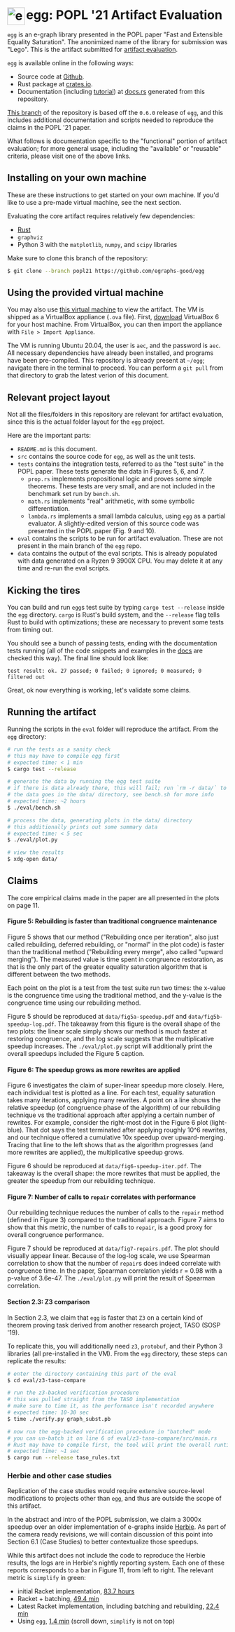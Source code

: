 # <img src="doc/egg.svg" alt="egg logo" height="40" align="left"> egg: POPL '21 Artifact Evaluation

`egg` is an e-graph library presented in the POPL paper "Fast and Extensible Equality Saturation".
The anonimized name of the library for submission was "Lego".
This is the artifact submitted for [artifact evaluation](https://popl21.sigplan.org/track/POPL-2021-Artifact-Evaluation).

`egg` is available online in the following ways:

- Source code at [Github](https://github.com/egraphs-good/egg).
- Rust package at [crates.io](https://crates.io/crates/egg).
- Documentation (including [tutorial](https://docs.rs/egg/*/egg/tutorials/index.html))
  at [docs.rs](https://docs.rs/egg/) generated from this repository.

[This branch](https://github.com/egraphs-good/egg/tree/popl21)
of the repository is based off the `0.6.0` release of `egg`, and
this includes additional documentation and scripts needed to reproduce the
claims in the POPL '21 paper.

What follows is documentation specific to the "functional" portion of artifact evaluation;
for more general usage, including the "available" or "reusable" criteria,
please visit one of the above links.

## Installing on your own machine

These are these instructions to get started on your own machine.
If you'd like to use a pre-made virtual machine, see the next section.

Evaluating the core artifact requires relatively few dependencies:

- [Rust](https://www.rust-lang.org/)
- `graphviz`
- Python 3 with the `matplotlib`, `numpy`, and `scipy` libraries

Make sure to clone this branch of the repository:
``` sh
$ git clone --branch popl21 https://github.com/egraphs-good/egg
```

## Using the provided virtual machine

You may also use
[this virtual machine](https://drive.google.com/file/d/19OMFirhrwmz4nPx-FZiMu-T8Psk9tVl8)
to view the artifact.
The VM is shipped as a VirtualBox appliance (`.ova` file).
First, [download](https://www.virtualbox.org/wiki/Downloads) VirtualBox 6 for your host machine.
From VirtualBox, you can then import the appliance with `File > Import Appliance`.

The VM is running Ubuntu 20.04, the user is `aec`, and the password is `aec`.
All necessary dependencies have already been installed,
  and programs have been pre-compiled.
This repository is already present at `~/egg`; navigate there in the terminal to proceed.
You can perform a `git pull` from that directory to grab the latest verion of this document.

## Relevant project layout

Not all the files/folders in this repository are relevant for artifact evaluation,
since this is the actual folder layout for the `egg` project.

Here are the important parts:

- `README.md` is this document.
- `src` contains the source code for `egg`, as well as the unit tests.
- `tests` contains the integration tests, referred to as the "test suite" in the POPL paper.
  These tests generate the data in Figures 5, 6, and 7.
  - `prop.rs` implements propositional logic and proves some simple
    theorems. These tests are very small, and are not included in the benchmark set run by `bench.sh`.
  - `math.rs` implements "real" arithmetic, with some symbolic differentiation.
  - `lambda.rs` implements a small lambda calculus, using `egg` as a partial evaluator.
    A slightly-edited version of this source code was presented in the POPL paper (Fig. 9 and 10).
- `eval` contains the scripts to be run for artifact evaluation.
  These are not present in the main branch of the `egg` repo.
- `data` contains the output of the eval scripts.
  This is already populated with data generated on a Ryzen 9 3900X CPU.
  You may delete it at any time and re-run the eval scripts.

## Kicking the tires

You can build and run `egg`s test suite by typing `cargo test --release` inside
the `egg` directory.
`cargo` is Rust's build system, and
  the `--release` flag tells Rust to build with optimizations;
  these are necessary to prevent some tests from timing out.

You should see a bunch of passing tests, ending with the documentation tests running
(all of the code snippets and examples in the [docs](https://docs.rs/egg/) are checked this way).
The final line should look like:

```
test result: ok. 27 passed; 0 failed; 0 ignored; 0 measured; 0 filtered out
```

Great, ok now everything is working, let's validate some claims.

## Running the artifact

Running the scripts in the `eval` folder will reproduce the artifact.
From the `egg` directory:

```sh
# run the tests as a sanity check
# this may have to compile egg first
# expected time: < 1 min
$ cargo test --release

# generate the data by running the egg test suite
# if there is data already there, this will fail; run `rm -r data/` to proceed
# the data goes in the data/ directory, see bench.sh for more info
# expected time: ~2 hours
$ ./eval/bench.sh

# process the data, generating plots in the data/ directory
# this additionally prints out some summary data
# expected time: < 5 sec
$ ./eval/plot.py

# view the results
$ xdg-open data/
```

## Claims

The core empirical claims made in the paper are all presented in the plots on page 11.

#### Figure 5: Rebuilding is faster than traditional congruence maintenance

Figure 5 shows that our method
("Rebuilding once per iteration", also just called rebuilding, deferred rebuilding, or "normal" in the plot code)
is faster than the traditional method ("Rebuilding every merge", also called "upward merging").
The measured value is time spent in congruence restoration, as that is the
only part of the greater equality saturation algorithm that is different between the two methods.

Each point on the plot is a test from the test suite run two times:
  the x-value is the congruence time using the traditional method,
  and the y-value is the congruence time using our rebuilding method.

Figure 5 should be reproduced at `data/fig5a-speedup.pdf` and `data/fig5b-speedup-log.pdf`.
The takeaway from this figure is the overall shape of the two plots:
  the linear scale simply shows our method is much faster at restoring congruence,
  and the log scale suggests that the multiplicative speedup increases.
The `./eval/plot.py` script will additionally print the overall speedups included the Figure 5 caption.

#### Figure 6: The speedup grows as more rewrites are applied

Figure 6 investigates the claim of super-linear speedup more closely.
Here, each individual test is plotted as a line.
For each test, equality saturation takes many iterations, applying many rewrites.
A point on a line shows the relative speedup (of congruence phase of the algorithm)
  of our rebuilding technique vs the traditional approach
  after applying a certain number of rewrites.
For example, consider the right-most dot in the Figure 6 plot (light-blue).
That dot says the test terminated after applying roughly 10^6 rewrites,
  and our technique offered a cumulative 10x speedup over upward-merging.
Tracing that line to the left shows that as the algorithm progresses (and more rewrites are applied),
  the multiplicative speedup grows.

Figure 6 should be reproduced at `data/fig6-speedup-iter.pdf`.
The takeaway is the overall shape: the more rewrites that must be applied, the
  greater the speedup from our rebuilding technique.

#### Figure 7: Number of calls to `repair` correlates with performance

Our rebuilding technique reduces the number of calls to the `repair` method
(defined in Figure 3) compared to the traditional approach.
Figure 7 aims to show that this metric,
  the number of calls to `repair`,
  is a good proxy for overall congruence performance.

Figure 7 should be reproduced at `data/fig7-repairs.pdf`.
The plot should visually appear linear.
Because of the log-log scale, we use Spearman correlation to show that the number of `repair`s
does indeed correlate with congruence time.
In the paper, Spearman correlation yields r = 0.98 with a p-value of 3.6e-47.
The `./eval/plot.py` will print the result of Spearman correlation.

#### Section 2.3: Z3 comparison

In Section 2.3, we claim that `egg` is faster that `Z3` on a certain kind of
theorem proving task derived from another research project, TASO (SOSP '19).

To replicate this, you will additionally need `z3`, `protobuf`, and their Python 3
libraries (all pre-installed in the VM).
From the `egg` directory, these steps can replicate the results:

``` sh
# enter the directory containing this part of the eval
$ cd eval/z3-taso-compare

# run the z3-backed verification procedure
# this was pulled straight from the TASO implementation
# make sure to time it, as the performance isn't recorded anywhere
# expected time: 10-30 sec
$ time ./verify.py graph_subst.pb

# now run the egg-backed verification procedure in "batched" mode
# you can un-batch it on line 6 of eval/z3-taso-compare/src/main.rs
# Rust may have to compile first, the tool will print the overall runtime
# expected time: ~1 sec
$ cargo run --release taso_rules.txt
```


### Herbie and other case studies

Replication of the case studies would require extensive source-level
  modifications to projects other than `egg`,
and thus are outside the scope of this artifact.

In the abstract and intro of the POPL submission,
  we claim a 3000x speedup over an older implementation of e-graphs inside
  [Herbie](http://herbie.uwplse.org/).
As part of the camera ready revisions, we will contain discussion of this point into
  Section 6.1 (Case Studies) to better contextualize those speedups.

While this artifact does not include the code to reproduce the Herbie results,
  the logs are in Herbie's nightly reporting system.
Each one of these reports corresponds to a bar in Figure 11, from left to right.
The relevant metric is `simplify` in green:

- initial Racket implementation,
  [83.7 hours](http://herbie.uwplse.org/reports/1593517043:debbie:old-regraph:8ccfdff1f7/timeline.html)
- Racket + batching,
  [49.4 min](http://herbie.uwplse.org/reports/1593526873:debbie:old-regraph:8ccfdff1f7/timeline.html)
- Latest Racket implementation, including batching and rebuilding,
  [22.4 min](http://herbie.uwplse.org/reports/1593539656:debbie:old-regraph:8ccfdff1f7/timeline.html)
- Using `egg`,
  [1.4 min](http://herbie.uwplse.org/reports/1593541610:debbie:old-regraph:8ccfdff1f7/timeline.html)
  (scroll down, `simplify` is not on top)

